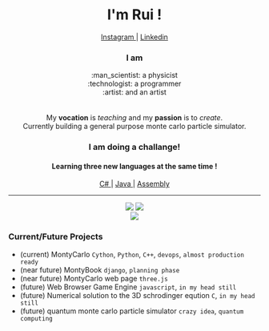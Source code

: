 <h1 align = "center"> I'm Rui ! </h1>

<div align = "center"> 
  <a href="https://www.instagram.com/ruicampos123/"> Instagram </a> | <a href="https://www.linkedin.com/in/ruifilipecampos/"> Linkedin </a>
</div>

<h3 align = "center">  I am </h3>
<div align = "center"> 
:man_scientist: a physicist <br>
:technologist: a programmer <br>
:artist: and an artist  <br>

  <br>
  <br>
  My <b>vocation</b> is <i>teaching</i> and my <b>passion</b> is to <i>create</i>. <br>
  Currently building a general purpose monte carlo particle simulator.
  
<h3>I am doing a challange!</h3>

<h4>Learning three new languages at the same time !</h4>

  <a href = "https://github.com/RuiFilipeCampos/DesktopProjectManagement"> C# </a> | <a href = "https://github.com/RuiFilipeCampos/BrownianMotionAndroid" > Java </a> | <a href = "https://github.com/RuiFilipeCampos/assembly_cosine"> Assembly </a>
  
</div>


---
<div align = "center">
<img  src = "https://github-readme-stats.vercel.app/api/top-langs/?username=RuiFilipeCampos&hide=jupyter%20notebook,html,typescript,CSS,objective-c&layout=compact&langs_count=9">
<img src = "https://github-readme-stats.vercel.app/api/wakatime?username=RuiFilipeCampos">

</div>
<div align = "center">
<img src = "https://github-readme-stats.vercel.app/api?username=RuiFilipeCampos&show_icons=true&theme=radical">
</div>


<h3>Current/Future Projects </h3>

- (current) MontyCarlo `Cython`, `Python`, `C++`, `devops`, `almost production ready`  
- (near future) MontyBook `django`, `planning phase` 
- (near future) MontyCarlo web page `three.js`
- (future) Web Browser Game Engine `javascript`, `in my head still`
- (future) Numerical solution to the 3D schrodinger eqution `C`, `in my head still` 
- (future) quantum monte carlo particle simulator `crazy idea`, `quantum computing` 



